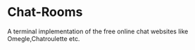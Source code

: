 # Chat-Rooms
A terminal implementation of the free online chat websites like Omegle,Chatroulette etc. 
